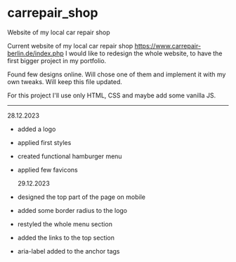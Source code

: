 # carrepair_shop

Website of my local car repair shop

Current website of my local car repair shop https://www.carrepair-berlin.de/index.php
I would like to redesign the whole website, to have the first bigger project in my portfolio.

Found few designs online. Will chose one of them and implement it with my own tweaks.
Will keep this file updated.

For this project I'll use only HTML, CSS and maybe add some vanilla JS.

---

28.12.2023

- added a logo
- applied first styles
- created functional hamburger menu
- applied few favicons

  29.12.2023

- designed the top part of the page on mobile
- added some border radius to the logo
- restyled the whole menu section
- added the links to the top section
- aria-label added to the anchor tags
